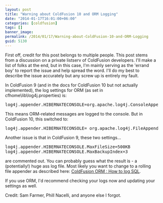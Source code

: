 ```yaml
---
layout: post
title: "Warning about ColdFusion 10 and ORM Logging"
date: "2014-01-17T16:01:00+06:00"
categories: [coldfusion]
tags: []
banner_image: 
permalink: /2014/01/17/Warning-about-ColdFusion-10-and-ORM-Logging
guid: 5130
---
```


<p>
First off, credit for this post belongs to multiple people. This post stems from a discussion on a private listserv of ColdFusion developers. I'll make a list of folks at the end, but in this case, I'm mainly serving as the 'errand boy' to report the issue and help spread the word. I'll do my best to describe the issue accurately but any screw up is entirely my fault.
</p>
<!--more-->
<p>
In ColdFusion 9 (and in the docs for ColdFusion 10 but not actually implemented), the log settings for ORM (as set in cfhome\lib\log4j.properties) is:
</p>

<pre>log4j.appender.HIBERNATECONSOLE=org.apache.log4j.ConsoleAppender</pre>

<p>
This means ORM-related messages are logged to the console. But in ColdFusion 10, this switched to:
</p>

<pre>log4j.appender.HIBERNATECONSOLE= org.apache.log4j.FileAppender</pre>

<p>
Another issue is that in ColdFusion 9, these two settings...
</p>

<pre>
log4j.appender.HIBERNATECONSOLE.MaxFileSize=500KB
log4j.appender.HIBERNATECONSOLE.MaxBackupIndex=3
</pre>

<p>
are commented out. You can probably guess what the result is - a (potentially!) huge ass log file. Most likely you want to change to a rolling file appender as described here: <a href="http://www.rupeshk.org/blog/index.php/2009/07/coldfusion-orm-how-to-log-sql/">ColdFusion ORM : How to log SQL</a>.
</p>

<p>
If you use ORM, I'd recommend checking your logs now and updating your settings as well.
</p>

<p>
Credit: Sam Farmer, Phill Nacelli, and anyone else I forgot.